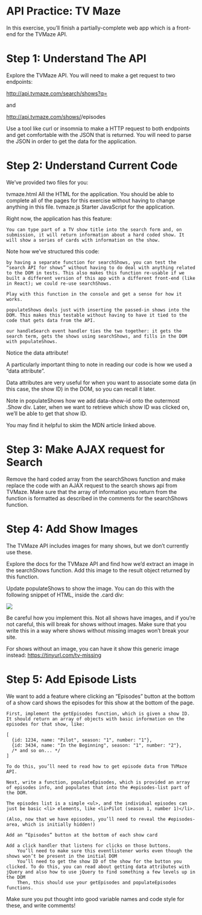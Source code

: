 # API Practice: TV Maze

In this exercise, you’ll finish a partially-complete web app which is a front-end for the TVMaze API.

# Step 1: Understand The API

Explore the TVMaze API. You will need to make a get request to two endpoints:

http://api.tvmaze.com/search/shows?q=<search query>

and

http://api.tvmaze.com/shows/<show id>/episodes

Use a tool like curl or insomnia to make a HTTP request to both endpoints and get comfortable with the JSON that is returned. You will need to parse the JSON in order to get the data for the application.

# Step 2: Understand Current Code

We’ve provided two files for you:

tvmaze.html
    All the HTML for the application. You should be able to complete all of the pages for this exercise without having to change anything in this file.
tvmaze.js
    Starter JavaScript for the application.

Right now, the application has this feature:

    You can type part of a TV show title into the search form and, on submission, it will return information about a hard coded show. It will show a series of cards with information on the show.

Note how we’ve structured this code:

    by having a separate function for searchShows, you can test the “search API for shows” without having to do deal with anything related to the DOM in tests. This also makes this function re-usable if we built a different version of this app with a different front-end (like in React); we could re-use searchShows.

    Play with this function in the console and get a sense for how it works.

    populateShows deals just with inserting the passed-in shows into the DOM. This makes this testable without having to have it tied to the code that gets data from the API.

    our handleSearch event handler ties the two together: it gets the search term, gets the shows using searchShows, and fills in the DOM with populateShows.

Notice the data attribute!

A particularly important thing to note in reading our code is how we used a “data attribute”.

Data attributes are very useful for when you want to associate some data (in this case, the show ID) in the DOM, so you can recall it later.

Note in populateShows how we add data-show-id onto the outermost .Show div. Later, when we want to retrieve which show ID was clicked on, we’ll be able to get that show ID.

You may find it helpful to skim the MDN article linked above.

# Step 3: Make AJAX request for Search

Remove the hard coded array from the searchShows function and make replace the code with an AJAX request to the search shows api from TVMaze. Make sure that the array of information you return from the function is formatted as described in the comments for the searchShows function.

# Step 4: Add Show Images

The TVMaze API includes images for many shows, but we don’t currently use these.

Explore the docs for the TVMaze API and find how we’d extract an image in the searchShows function. Add this image to the result object returned by this function.

Update populateShows to show the image. You can do this with the following snippet of HTML, inside the .card div:

<img class="card-img-top" src="/path/to/image">

Be careful how you implement this. Not all shows have images, and if you’re not careful, this will break for shows without images. Make sure that you write this in a way where shows without missing images won’t break your site.

For shows without an image, you can have it show this generic image instead: https://tinyurl.com/tv-missing

# Step 5: Add Episode Lists

We want to add a feature where clicking an “Episodes” button at the bottom of a show card shows the episodes for this show at the bottom of the page.

    First, implement the getEpisodes function, which is given a show ID. It should return an array of objects with basic information on the episodes for that show, like:

    [
      {id: 1234, name: "Pilot", season: "1", number: "1"},
      {id: 3434, name: "In the Beginning", season: "1", number: "2"},
      /* and so on... */
    ]

    To do this, you’ll need to read how to get episode data from TVMaze API.

    Next, write a function, populateEpisodes, which is provided an array of episodes info, and populates that into the #episodes-list part of the DOM.

    The episodes list is a simple <ul>, and the individual episodes can just be basic <li> elements, like <li>Pilot (season 1, number 1)</li>.

    (Also, now that we have episodes, you’ll need to reveal the #episodes-area, which is initially hidden!)

    Add an “Episodes” button at the bottom of each show card

    Add a click handler that listens for clicks on those buttons.
        You’ll need to make sure this eventlistener works even though the shows won’t be present in the initial DOM
        You’ll need to get the show ID of the show for the button you clicked. To do this, you can read about getting data attributes with jQuery and also how to use jQuery to find something a few levels up in the DOM
        Then, this should use your getEpisodes and populateEpisodes functions.

Make sure you put thought into good variable names and code style for these, and write comments!
